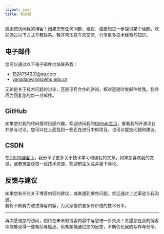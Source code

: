 ```yaml
---
layout: post
title: 联系我
---
```


感谢您访问我的博客！如果您有任何问题、建议，或者想进一步探讨某个话题，欢迎通过以下方式与我联系。我非常乐意与您交流，分享更多技术经验与知识。

## 电子邮件

您可以通过以下电子邮件地址联系我：

- [1524754931@qq.com](mailto:1524754931@qq.com)
- [yangdanyang@whu.edu.cn](mailto:yangdanyang@whu.edu.cn)

无论是关于技术问题的讨论，还是项目合作的咨询，都欢迎随时发邮件给我。我会尽力回复您的每一封邮件。

## GitHub

如果您对我的代码或项目感兴趣，欢迎访问我的[GitHub主页](https://github.com/yangdanyang2005)，查看我的开源项目并参与讨论。您可以在上面找到一些正在进行中的项目，也可以提交问题和建议。

## CSDN

在[CSDN博客](https://blog.csdn.net/Zlyzjiabjw547479)上，我分享了更多关于技术学习和编程的文章。如果您喜欢我的文章，或者想要获取一些技术资源，欢迎前往关注并留下评论。

## 反馈与建议

如果您有任何关于博客内容的建议，或者遇到某些问题，欢迎通过上述渠道与我沟通。    
我将不断努力改进博客内容，为大家提供更多有价值的技术分享。

---

再次感谢您的访问，期待在未来的博客内容中与您进一步交流！希望您在我的博客中能够获得一些帮助与启发，也希望能通过您的反馈，不断优化我的写作与分享。
